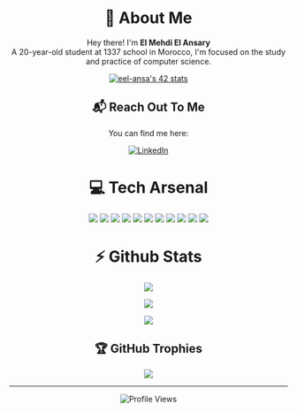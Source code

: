 <div align="center">
  
# 💫 About Me
Hey there! I'm **El Mehdi El Ansary** <br/> A 20-year-old student at 1337 school in Morocco, I'm focused on the study and practice of computer science.

[![eel-ansa's 42 stats](https://badge.mediaplus.ma/landscapes/eel-ansa)](https://github.com/oakoudad/badge42)

## 📬 Reach Out To Me
You can find me here:

[![LinkedIn](https://img.shields.io/badge/LinkedIn-%230077B5.svg?logo=linkedin&logoColor=white)](https://linkedin.com/in/el-mehdi-el-ansary-253b05326) 

# 💻 Tech Arsenal
<p>
  <img src="https://img.shields.io/badge/c-%2300599C.svg?style=for-the-badge&logo=c&logoColor=white"/>
  <img src="https://img.shields.io/badge/c++-%2300599C.svg?style=for-the-badge&logo=c%2B%2B&logoColor=white"/>
  <img src="https://img.shields.io/badge/javascript-%23323330.svg?style=for-the-badge&logo=javascript&logoColor=%23F7DF1E"/>
  <img src="https://img.shields.io/badge/typescript-%23007ACC.svg?style=for-the-badge&logo=typescript&logoColor=white"/>
  <img src="https://img.shields.io/badge/react-%2320232a.svg?style=for-the-badge&logo=react&logoColor=%2361DAFB"/>
  <img src="https://img.shields.io/badge/tailwindcss-%2338B2AC.svg?style=for-the-badge&logo=tailwind-css&logoColor=white"/>
  <img src="https://img.shields.io/badge/html5-%23E34F26.svg?style=for-the-badge&logo=html5&logoColor=white"/>
  <img src="https://img.shields.io/badge/python-3670A0?style=for-the-badge&logo=python&logoColor=ffdd54"/>
  <img src="https://img.shields.io/badge/nginx-%23009639.svg?style=for-the-badge&logo=nginx&logoColor=white"/>
  <img src="https://img.shields.io/badge/git-%23F05033.svg?style=for-the-badge&logo=git&logoColor=white"/>
  <img src="https://img.shields.io/badge/bash_script-%23121011.svg?style=for-the-badge&logo=gnu-bash&logoColor=white"/>
</p>

# ⚡ Github Stats

![](https://github-readme-stats.vercel.app/api?username=hi0ki&theme=github_dark_dimmed&hide_border=false&include_all_commits=false&count_private=false&show_icons=true)

![](https://nirzak-streak-stats.vercel.app/?user=hi0ki&theme=github_dark_dimmed&hide_border=false)

![](https://github-readme-stats.vercel.app/api/top-langs/?username=hi0ki&theme=github_dark_dimmed&hide_border=false&include_all_commits=false&count_private=false&layout=compact)

## 🏆 GitHub Trophies
![](https://github-profile-trophy.vercel.app/?username=hi0ki&theme=darkhub&no-frame=false&no-bg=true&margin-w=4&column=7&rank=SSS,SS,S,AAA,AA,A,B,C)

<hr>

<img src="https://komarev.com/ghpvc/?username=hi0ki&color=blueviolet&style=for-the-badge" alt="Profile Views" />
</div>
